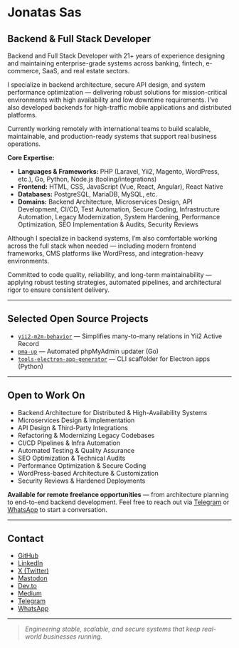 # Jonatas Sas

## Backend & Full Stack Developer

Backend and Full Stack Developer with 21+ years of experience designing and maintaining enterprise-grade systems across banking, fintech, e-commerce, SaaS, and real estate sectors.

I specialize in backend architecture, secure API design, and system performance optimization — delivering robust solutions for mission-critical environments with high availability and low downtime requirements. I’ve also developed backends for high-traffic mobile applications and distributed platforms.

Currently working remotely with international teams to build scalable, maintainable, and production-ready systems that support real business operations.

**Core Expertise:**

* **Languages & Frameworks:** PHP (Laravel, Yii2, Magento, WordPress, etc.), Go, Python, Node.js (tooling/integrations)
* **Frontend:** HTML, CSS, JavaScript (Vue, React, Angular), React Native
* **Databases:** PostgreSQL, MariaDB, MySQL, etc.
* **Domains:** Backend Architecture, Microservices Design, API Development, CI/CD, Test Automation, Secure Coding, Infrastructure Automation, Legacy Modernization, System Hardening, Performance Optimization, SEO Implementation & Audits, Security Reviews

Although I specialize in backend systems, I’m also comfortable working across the full stack when needed — including modern frontend frameworks, CMS platforms like WordPress, and integration-heavy environments.

Committed to code quality, reliability, and long-term maintainability — applying robust testing strategies, automated pipelines, and architectural rigor to ensure consistent delivery.

---

## Selected Open Source Projects

* [`yii2-m2m-behavior`](https://github.com/jsas4coding/yii2-m2m-behavior) — Simplifies many-to-many relations in Yii2 Active Record
* [`pma-up`](https://github.com/jsas4coding/pma-up) — Automated phpMyAdmin updater (Go)
* [`tools-electron-app-generator`](https://github.com/jsas4coding/tools-electron-app-generator) — CLI scaffolder for Electron apps (Python)

---

## Open to Work On

* Backend Architecture for Distributed & High-Availability Systems
* Microservices Design & Implementation
* API Design & Third-Party Integrations
* Refactoring & Modernizing Legacy Codebases
* CI/CD Pipelines & Infra Automation
* Automated Testing & Quality Assurance
* SEO Optimization & Technical Audits
* Performance Optimization & Secure Coding
* WordPress-based Architecture & Customization
* Security Reviews & Hardened Deployments

**Available for remote freelance opportunities** — from architecture planning to end-to-end backend development. Feel free to reach out via [Telegram](https://t.me/jsasdev) or [WhatsApp](https://wa.me/5511930601950) to start a conversation.

---

## Contact

* [GitHub](https://github.com/jsas4coding)
* [LinkedIn](https://www.linkedin.com/in/jsas4coding)
* [X (Twitter)](https://x.com/SasJonatas)
* [Mastodon](https://mastodon.social/deck/@jsas)
* [Dev.to](https://dev.to/jonatas_sas)
* [Medium](https://medium.com/@jonatassas)
* [Telegram](https://t.me/jsasdev)
* [WhatsApp](https://wa.me/5511930601950)

---

> *Engineering stable, scalable, and secure systems that keep real-world businesses running.*
